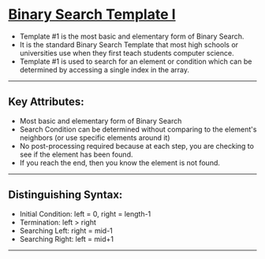 # [Binary Search Template I](https://leetcode.com/explore/learn/card/binary-search/125/template-i/938/)

- Template #1 is the most basic and elementary form of Binary Search. 
- It is the standard Binary Search Template that most high schools or universities use when they first teach students computer science. 
- Template #1 is used to search for an element or condition which can be determined by accessing a single index in the array.

---

## Key Attributes:

- Most basic and elementary form of Binary Search
- Search Condition can be determined without comparing to the element's neighbors (or use specific elements around it)
- No post-processing required because at each step, you are checking to see if the element has been found. 
- If you reach the end, then you know the element is not found. 

--- 

## Distinguishing Syntax:

- Initial Condition: left = 0, right = length-1
- Termination: left > right
- Searching Left: right = mid-1
- Searching Right: left = mid+1

---
